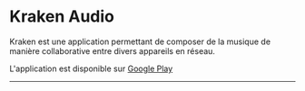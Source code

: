 
# Kraken Audio #

Kraken est une application permettant de composer de la musique de manière collaborative
entre divers appareils en réseau.

L'application est disponible sur [Google Play][]

---
[Google Play]: https://play.google.com/store/apps/details?id=com.pl.multicast.kraken
